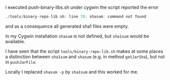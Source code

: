 I executed push-binary-libs.sh under cygwin the script reported the error 
```scala
./tools/binary-repo-lib.sh: line 78: shasum: command not found
```
and as a consequence all generated sha1 files were empty.

In my Cygwin installation `shasum` is not defined, but `sha1sum` would be available.


I have seen that the script `tools/binary-repo-lib.sh` makes at some places a distinction between `sha1sum` and `shasum` (e.g. in method `getJarSha`), but not in `pushJarFile`.

Locally I replaced `shasum -p` by `sha1sum` and this worked for me.
